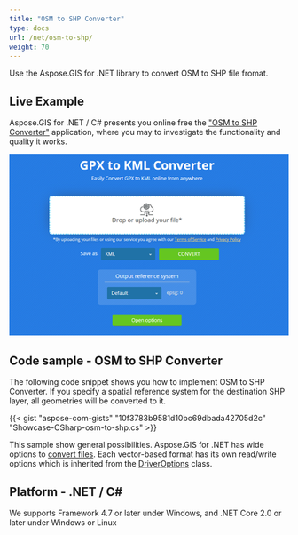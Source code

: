 ```yaml
---
title: "OSM to SHP Converter"
type: docs
url: /net/osm-to-shp/
weight: 70
---
```


Use the Aspose.GIS for .NET library to convert OSM to SHP file fromat.

## **Live Example**

Aspose.GIS for .NET / C# presents you online free the ["OSM to SHP Converter"](https://products.aspose.app/gis/conversion/osm-to-shp) application, where you may to investigate the functionality and quality it works.

![OSM to SHP Converter App](conversion.png)

## **Code sample - OSM to SHP Converter**

The following code snippet shows you how to implement OSM to SHP Converter. If you specify a spatial reference system for the destination SHP layer, all geometries will be converted to it. 

{{< gist "aspose-com-gists" "10f3783b9581d10bc69dbada42705d2c" "Showcase-CSharp-osm-to-shp.cs" >}}

This sample show general possibilities. Aspose.GIS for .NET has wide options to [convert files](https://docs.aspose.com/gis/net/vector-layers/). Each vector-based format has its own read/write options which is inherited from the [DriverOptions](https://apireference.aspose.com/gis/net/aspose.gis/driveroptions) class.

## **Platform - .NET / C#**

We supports Framework 4.7 or later under Windows, and .NET Core 2.0 or later under Windows or Linux
